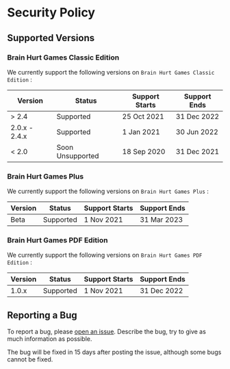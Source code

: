 # Security Policy

## Supported Versions

### Brain Hurt Games Classic Edition

We currently support the following versions on `Brain Hurt Games Classic Edition` :

| Version       | Status             | Support Starts    | Support Ends   |
| ------------- | ------------------ | ----------------- | -------------- |
| > 2.4         | Supported          | 25 Oct 2021       | 31 Dec 2022    |
| 2.0.x - 2.4.x | Supported          | 1 Jan 2021        | 30 Jun 2022    |
| < 2.0         | Soon Unsupported   | 18 Sep 2020       | 31 Dec 2021    |

### Brain Hurt Games Plus

We currently support the following versions on `Brain Hurt Games Plus` :

| Version       | Status             | Support Starts    | Support Ends   |
| ------------- | ------------------ | ----------------- | -------------- |
| Beta          | Supported          | 1 Nov 2021        | 31 Mar 2023    |

### Brain Hurt Games PDF Edition

We currently support the following versions on `Brain Hurt Games PDF Edition` :

| Version       | Status             | Support Starts    | Support Ends   |
| ------------- | ------------------ | ----------------- | -------------- |
| 1.0.x         | Supported          | 1 Nov 2021        | 31 Dec 2022    |

## Reporting a Bug

To report a bug, please [open an issue](https://github.com/larrystudios/brainhurtgames/issues/new). Describe the bug, try to give as much information as possible.

The bug will be fixed in 15 days after posting the issue, although some bugs cannot be fixed.
